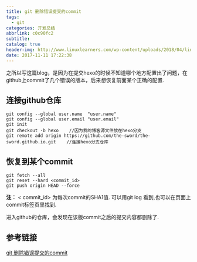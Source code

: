 ```yaml
---
title: git 删除错误提交的commit
tags:
  - git
categories: 开发总结
abbrlink: c0c90fc2
subtitle:
catalog: true
header-img: http://www.linuxlearners.com/wp-content/uploads/2018/04/linuxlearners-git.jpg
date: 2017-11-11 17:22:38
---
```

之所以写这篇blog，是因为在提交hexo的时候不知道哪个地方配置出了问题，在github上commit了几个错误的版本，后来想恢复前面某个正确的配置.
<!-- more -->

## 连接github仓库

	git config --global user.name  "user.name" 
	git config --global user.email "user.email" 
	git init 
	git checkout -b hexo    //因为我的博客源文件放在hexo分支 
	git remote add origin https://github.com/the-sword/the-sword.github.io.git    //连接hexo分支仓库

## 恢复到某个commit

	git fetch --all
	git reset --hard <commit_id>
	git push origin HEAD --force
**注：**  < commit_id> 为每次commit的SHA1值. 可以用git log 看到,也可以在页面上commit标签页里找到.

进入github的仓库，会发现在该版commit之后的提交内容都删除了.

## 参考链接
[git 删除错误提交的commit](https://www.douban.com/note/189603387/)